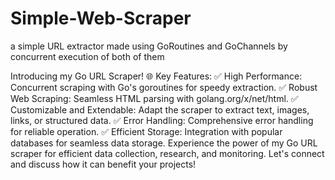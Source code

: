 # Simple-Web-Scraper
a simple URL extractor made using GoRoutines and GoChannels by concurrent execution of both of them

Introducing my Go URL Scraper! 🌐
Key Features:
✅ High Performance: Concurrent scraping with Go's goroutines for speedy extraction.
✅ Robust Web Scraping: Seamless HTML parsing with golang.org/x/net/html.
✅ Customizable and Extendable: Adapt the scraper to extract text, images, links, or structured data.
✅ Error Handling: Comprehensive error handling for reliable operation.
✅ Efficient Storage: Integration with popular databases for seamless data storage.
Experience the power of my Go URL scraper for efficient data collection, research, and monitoring. Let's connect and discuss how it can benefit your projects!
